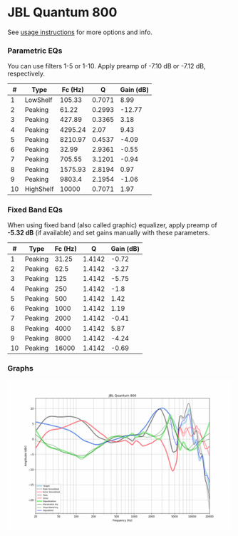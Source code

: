 # JBL Quantum 800
See [usage instructions](https://github.com/jaakkopasanen/AutoEq#usage) for more options and info.

### Parametric EQs
You can use filters 1-5 or 1-10. Apply preamp of -7.10 dB or -7.12 dB, respectively.

|   # | Type      |   Fc (Hz) |      Q |   Gain (dB) |
|-----|-----------|-----------|--------|-------------|
|   1 | LowShelf  |    105.33 | 0.7071 |        8.99 |
|   2 | Peaking   |     61.22 | 0.2993 |      -12.77 |
|   3 | Peaking   |    427.89 | 0.3365 |        3.18 |
|   4 | Peaking   |   4295.24 | 2.07   |        9.43 |
|   5 | Peaking   |   8210.97 | 0.4537 |       -4.09 |
|   6 | Peaking   |     32.99 | 2.9361 |       -0.55 |
|   7 | Peaking   |    705.55 | 3.1201 |       -0.94 |
|   8 | Peaking   |   1575.93 | 2.8194 |        0.97 |
|   9 | Peaking   |   9803.4  | 2.1954 |       -1.06 |
|  10 | HighShelf |  10000    | 0.7071 |        1.97 |

### Fixed Band EQs
When using fixed band (also called graphic) equalizer, apply preamp of **-5.32 dB** (if available) and set gains manually with these parameters.

|   # | Type    |   Fc (Hz) |      Q |   Gain (dB) |
|-----|---------|-----------|--------|-------------|
|   1 | Peaking |     31.25 | 1.4142 |       -0.72 |
|   2 | Peaking |     62.5  | 1.4142 |       -3.27 |
|   3 | Peaking |    125    | 1.4142 |       -5.75 |
|   4 | Peaking |    250    | 1.4142 |       -1.8  |
|   5 | Peaking |    500    | 1.4142 |        1.42 |
|   6 | Peaking |   1000    | 1.4142 |        1.19 |
|   7 | Peaking |   2000    | 1.4142 |       -0.41 |
|   8 | Peaking |   4000    | 1.4142 |        5.87 |
|   9 | Peaking |   8000    | 1.4142 |       -4.24 |
|  10 | Peaking |  16000    | 1.4142 |       -0.69 |

### Graphs
![](./JBL%20Quantum%20800.png)
